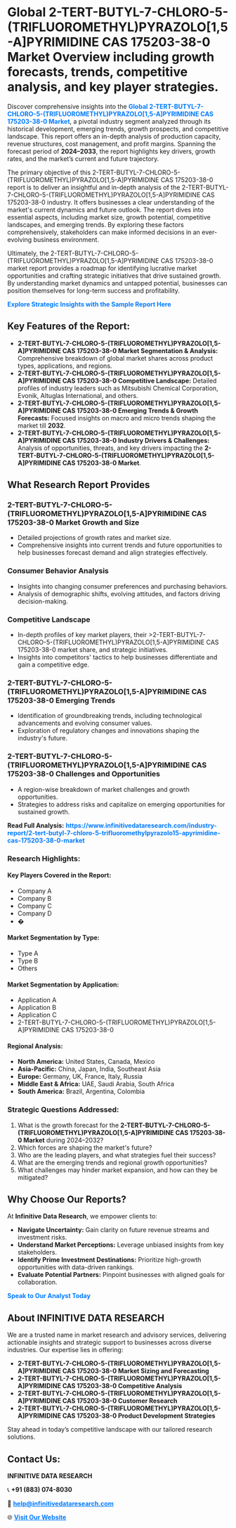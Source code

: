 <h1>Global 2-TERT-BUTYL-7-CHLORO-5-(TRIFLUOROMETHYL)PYRAZOLO[1,5-A]PYRIMIDINE CAS 175203-38-0 Market Overview including growth forecasts, trends, competitive analysis, and key player strategies.</h1>
<p>
Discover comprehensive insights into the 
<a href="https://www.infinitivedataresearch.com/industry-report/2-tert-butyl-7-chloro-5-trifluoromethylpyrazolo15-apyrimidine-cas-175203-38-0-market" rel="dofollow" style="color: #007BFF; text-decoration: none;"><strong>Global 2-TERT-BUTYL-7-CHLORO-5-(TRIFLUOROMETHYL)PYRAZOLO[1,5-A]PYRIMIDINE CAS 175203-38-0 Market</strong></a>, a pivotal industry segment analyzed through its historical development, emerging trends, growth prospects, and competitive landscape. This report offers an in-depth analysis of production capacity, revenue structures, cost management, and profit margins. Spanning the forecast period of <strong>2024–2033</strong>, the report highlights key drivers, growth rates, and the market’s current and future trajectory.
</p>
<p>
The primary objective of this 2-TERT-BUTYL-7-CHLORO-5-(TRIFLUOROMETHYL)PYRAZOLO[1,5-A]PYRIMIDINE CAS 175203-38-0 report is to deliver an insightful and in-depth analysis of the 2-TERT-BUTYL-7-CHLORO-5-(TRIFLUOROMETHYL)PYRAZOLO[1,5-A]PYRIMIDINE CAS 175203-38-0 industry. It offers businesses a clear understanding of the market's current dynamics and future outlook. The report dives into essential aspects, including market size, growth potential, competitive landscapes, and emerging trends. By exploring these factors comprehensively, stakeholders can make informed decisions in an ever-evolving business environment.
</p>
<p>
Ultimately, the 2-TERT-BUTYL-7-CHLORO-5-(TRIFLUOROMETHYL)PYRAZOLO[1,5-A]PYRIMIDINE CAS 175203-38-0 market report provides a roadmap for identifying lucrative market opportunities and crafting strategic initiatives that drive sustained growth. By understanding market dynamics and untapped potential, businesses can position themselves for long-term success and profitability.
</p>
<p>
<a href="https://www.infinitivedataresearch.com/request-sample/reportId=112333" style="color: #007BFF; text-decoration: none;"><strong>Explore Strategic Insights with the Sample Report Here</strong></a>
</p>

<h2>Key Features of the Report:</h2>
<ul>
<li><strong>2-TERT-BUTYL-7-CHLORO-5-(TRIFLUOROMETHYL)PYRAZOLO[1,5-A]PYRIMIDINE CAS 175203-38-0 Market Segmentation & Analysis:</strong> Comprehensive breakdown of global market shares across product types, applications, and regions.</li>
<li><strong>2-TERT-BUTYL-7-CHLORO-5-(TRIFLUOROMETHYL)PYRAZOLO[1,5-A]PYRIMIDINE CAS 175203-38-0 Competitive Landscape:</strong> Detailed profiles of industry leaders such as Mitsubishi Chemical Corporation, Evonik, Altuglas International, and others.</li>
<li><strong>2-TERT-BUTYL-7-CHLORO-5-(TRIFLUOROMETHYL)PYRAZOLO[1,5-A]PYRIMIDINE CAS 175203-38-0 Emerging Trends & Growth Forecasts:</strong> Focused insights on macro and micro trends shaping the market till <strong>2032</strong>.</li>
<li><strong>2-TERT-BUTYL-7-CHLORO-5-(TRIFLUOROMETHYL)PYRAZOLO[1,5-A]PYRIMIDINE CAS 175203-38-0 Industry Drivers & Challenges:</strong> Analysis of opportunities, threats, and key drivers impacting the <strong>2-TERT-BUTYL-7-CHLORO-5-(TRIFLUOROMETHYL)PYRAZOLO[1,5-A]PYRIMIDINE CAS 175203-38-0 Market</strong>.</li>
</ul>

<h2>What Research Report Provides</h2>
<h3>2-TERT-BUTYL-7-CHLORO-5-(TRIFLUOROMETHYL)PYRAZOLO[1,5-A]PYRIMIDINE CAS 175203-38-0 Market Growth and Size</h3>
<ul>
<li>Detailed projections of growth rates and market size.</li>
<li>Comprehensive insights into current trends and future opportunities to help businesses forecast demand and align strategies effectively.</li>
</ul>

<h3>Consumer Behavior Analysis</h3>
<ul>
<li>Insights into changing consumer preferences and purchasing behaviors.</li>
<li>Analysis of demographic shifts, evolving attitudes, and factors driving decision-making.</li>
</ul>

<h3>Competitive Landscape</h3>
<ul>
<li>In-depth profiles of key market players, their >2-TERT-BUTYL-7-CHLORO-5-(TRIFLUOROMETHYL)PYRAZOLO[1,5-A]PYRIMIDINE CAS 175203-38-0 market share, and strategic initiatives.</li>
<li>Insights into competitors' tactics to help businesses differentiate and gain a competitive edge.</li>
</ul>

<h3>2-TERT-BUTYL-7-CHLORO-5-(TRIFLUOROMETHYL)PYRAZOLO[1,5-A]PYRIMIDINE CAS 175203-38-0 Emerging Trends</h3>
<ul>
<li>Identification of groundbreaking trends, including technological advancements and evolving consumer values.</li>
<li>Exploration of regulatory changes and innovations shaping the industry's future.</li>
</ul>

<h3>2-TERT-BUTYL-7-CHLORO-5-(TRIFLUOROMETHYL)PYRAZOLO[1,5-A]PYRIMIDINE CAS 175203-38-0 Challenges and Opportunities</h3>
<ul>
<li>A region-wise breakdown of market challenges and growth opportunities.</li>
<li>Strategies to address risks and capitalize on emerging opportunities for sustained growth.</li>
</ul>
<p><strong>Read Full Analysis:</strong> <a href="https://www.infinitivedataresearch.com/industry-report/2-tert-butyl-7-chloro-5-trifluoromethylpyrazolo15-apyrimidine-cas-175203-38-0-market" rel="dofollow" style="color: #007BFF; text-decoration: none;"><strong>https://www.infinitivedataresearch.com/industry-report/2-tert-butyl-7-chloro-5-trifluoromethylpyrazolo15-apyrimidine-cas-175203-38-0-market</strong></a></p>
<h3>Research Highlights:</h3>
<h4>Key Players Covered in the Report:</h4>
<ul><li>Company A</li><li>Company B</li><li>Company C</li><li>Company D</li><li>�</li></ul>
<h4>Market Segmentation by Type:</h4>
<ul><li>Type A</li><li>Type B</li><li>Others</li></ul>
<h4>Market Segmentation by Application:</h4>
<ul><li>Application A</li><li>Application B</li><li>Application C</li><li>2-TERT-BUTYL-7-CHLORO-5-(TRIFLUOROMETHYL)PYRAZOLO[1,5-A]PYRIMIDINE CAS 175203-38-0</li></ul>

<h4>Regional Analysis:</h4>
<ul>
<li><strong>North America:</strong> United States, Canada, Mexico</li>
<li><strong>Asia-Pacific:</strong> China, Japan, India, Southeast Asia</li>
<li><strong>Europe:</strong> Germany, UK, France, Italy, Russia</li>
<li><strong>Middle East & Africa:</strong> UAE, Saudi Arabia, South Africa</li>
<li><strong>South America:</strong> Brazil, Argentina, Colombia</li>
</ul>

<h3>Strategic Questions Addressed:</h3>
<ol>
<li>What is the growth forecast for the <strong>2-TERT-BUTYL-7-CHLORO-5-(TRIFLUOROMETHYL)PYRAZOLO[1,5-A]PYRIMIDINE CAS 175203-38-0 Market</strong> during 2024–2032?</li>
<li>Which forces are shaping the market's future?</li>
<li>Who are the leading players, and what strategies fuel their success?</li>
<li>What are the emerging trends and regional growth opportunities?</li>
<li>What challenges may hinder market expansion, and how can they be mitigated?</li>
</ol>

<h2>Why Choose Our Reports?</h2>
<p>At <strong>Infinitive Data Research</strong>, we empower clients to:</p>
<ul>
<li><strong>Navigate Uncertainty:</strong> Gain clarity on future revenue streams and investment risks.</li>
<li><strong>Understand Market Perceptions:</strong> Leverage unbiased insights from key stakeholders.</li>
<li><strong>Identify Prime Investment Destinations:</strong> Prioritize high-growth opportunities with data-driven rankings.</li>
<li><strong>Evaluate Potential Partners:</strong> Pinpoint businesses with aligned goals for collaboration.</li>
</ul>
<p><a href="https://www.infinitivedataresearch.com/industry-report/2-tert-butyl-7-chloro-5-trifluoromethylpyrazolo15-apyrimidine-cas-175203-38-0-market" rel="dofollow" style="color: #007BFF; text-decoration: none;"><strong>Speak to Our Analyst Today</strong></a></p>

<h2>About INFINITIVE DATA RESEARCH</h2>
<p>We are a trusted name in market research and advisory services, delivering actionable insights and strategic support to businesses across diverse industries. Our expertise lies in offering:</p>
<ul>
<li><strong>2-TERT-BUTYL-7-CHLORO-5-(TRIFLUOROMETHYL)PYRAZOLO[1,5-A]PYRIMIDINE CAS 175203-38-0 Market Sizing and Forecasting</strong></li>
<li><strong>2-TERT-BUTYL-7-CHLORO-5-(TRIFLUOROMETHYL)PYRAZOLO[1,5-A]PYRIMIDINE CAS 175203-38-0 Competitive Analysis</strong></li>
<li><strong>2-TERT-BUTYL-7-CHLORO-5-(TRIFLUOROMETHYL)PYRAZOLO[1,5-A]PYRIMIDINE CAS 175203-38-0 Customer Research</strong></li>
<li><strong>2-TERT-BUTYL-7-CHLORO-5-(TRIFLUOROMETHYL)PYRAZOLO[1,5-A]PYRIMIDINE CAS 175203-38-0 Product Development Strategies</strong></li>
</ul>
<p>Stay ahead in today’s competitive landscape with our tailored research solutions.</p>

<h2>Contact Us:</h2>
<p><strong>INFINITIVE DATA RESEARCH</strong></p>
<p>📞 <strong>+91 (883) 074-8030</strong></p>
<p>📧 <strong><a href="mailto:help@infinitivedataresearch.com" style="color: #007BFF;">help@infinitivedataresearch.com</a></strong></p>
<p>🌐 <strong><a href="https://www.infinitivedataresearch.com" rel="dofollow" style="color: #007BFF;">Visit Our Website</a></strong></p>